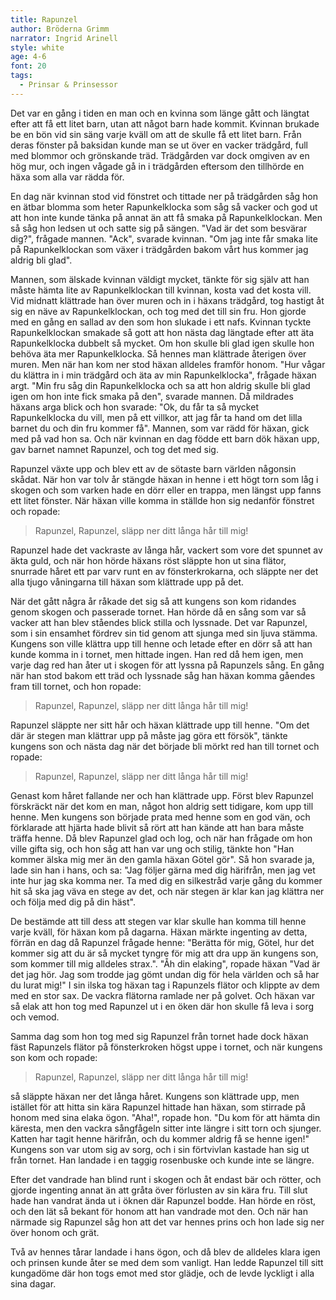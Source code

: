 ```yaml
---
title: Rapunzel
author: Bröderna Grimm
narrator: Ingrid Arinell
style: white
age: 4-6
font: 20
tags:
  - Prinsar & Prinsessor
---
```


Det var en gång i tiden en man och en kvinna som länge gått och längtat efter att få ett litet barn, utan att något barn hade kommit. Kvinnan brukade be en bön vid sin säng varje kväll om att de skulle få ett litet barn. Från deras fönster på baksidan kunde man se ut över en vacker trädgård, full med blommor och grönskande träd. Trädgården var dock omgiven av en hög mur, och ingen vågade gå in i trädgården eftersom den tillhörde en häxa som alla var rädda för.

En dag när kvinnan stod vid fönstret och tittade ner på trädgården såg hon en ätbar blomma som heter Rapunkelklocka som såg så vacker och god ut att hon inte kunde tänka på annat än att få smaka på Rapunkelklockan. Men så såg hon ledsen ut och satte sig på sängen. "Vad är det som besvärar dig?", frågade mannen. "Ack", svarade kvinnan. "Om jag inte får smaka lite på Rapunkelklockan som växer i trädgården bakom vårt hus kommer jag aldrig bli glad".

Mannen, som älskade kvinnan väldigt mycket, tänkte för sig själv att han måste hämta lite av Rapunkelklockan till kvinnan, kosta vad det kosta vill.
Vid midnatt klättrade han över muren och in i häxans trädgård, tog hastigt åt sig en näve av Rapunkelklockan, och tog med det till sin fru. Hon gjorde med en gång en sallad av den som hon slukade i ett nafs. Kvinnan tyckte Rapunkelklockan smakade så gott att hon nästa dag längtade efter att äta Rapunkelklocka dubbelt så mycket. Om hon skulle bli glad igen skulle hon behöva äta mer Rapunkelklocka. Så hennes man klättrade återigen över muren. Men när han kom ner stod häxan alldeles framför honom. "Hur vågar du klättra in i min trädgård och äta av min Rapunkelklocka", frågade häxan argt. "Min fru såg din Rapunkelklocka och sa att hon aldrig skulle bli glad igen om hon inte fick smaka på den", svarade mannen. Då mildrades häxans arga blick och hon svarade: "Ok, du får ta så mycket Rapunkelklocka du vill, men på ett villkor, att jag får ta hand om det lilla barnet du och din fru kommer få". Mannen, som var rädd för häxan, gick med på vad hon sa. Och när kvinnan en dag födde ett barn dök häxan upp, gav barnet namnet Rapunzel, och tog det med sig.

Rapunzel växte upp och blev ett av de sötaste barn världen någonsin skådat. När hon var tolv år stängde häxan in henne i ett högt torn som låg i skogen och som varken hade en dörr eller en trappa, men längst upp fanns ett litet fönster. När häxan ville komma in ställde hon sig nedanför fönstret och ropade:

> Rapunzel, Rapunzel, släpp ner ditt långa hår till mig!

Rapunzel hade det vackraste av långa hår, vackert som vore det spunnet av äkta guld, och när hon hörde häxans röst släppte hon ut sina flätor, snurrade håret ett par varv runt en av fönsterkrokarna, och släppte ner det alla tjugo våningarna till häxan som klättrade upp på det.

När det gått några år råkade det sig så att kungens son kom ridandes genom skogen och passerade tornet. Han hörde då en sång som var så vacker att han blev ståendes blick stilla och lyssnade. Det var Rapunzel, som i sin ensamhet fördrev sin tid genom att sjunga med sin ljuva stämma. Kungens son ville klättra upp till henne och letade efter en dörr så att han kunde komma in i tornet, men hittade ingen. Han red då hem igen, men varje dag red han åter ut i skogen för att lyssna på Rapunzels sång. En gång när han stod bakom ett träd och lyssnade såg han häxan komma gåendes fram till tornet, och hon ropade:

> Rapunzel, Rapunzel, släpp ner ditt långa hår till mig!

Rapunzel släppte ner sitt hår och häxan klättrade upp till henne. "Om det där är stegen man klättrar upp på måste jag göra ett försök", tänkte kungens son och nästa dag när det började bli mörkt red han till tornet och ropade:

> Rapunzel, Rapunzel, släpp ner ditt långa hår till mig!

Genast kom håret fallande ner och han klättrade upp. Först blev Rapunzel förskräckt när det kom en man, något hon aldrig sett tidigare, kom upp till henne. Men kungens son började prata med henne som en god vän, och förklarade att hjärta hade blivit så rört att han kände att han bara måste träffa henne. Då blev Rapunzel glad och log, och när han frågade om hon ville gifta sig, och hon såg att han var ung och stilig, tänkte hon "Han kommer älska mig mer än den gamla häxan Götel gör". Så hon svarade ja, lade sin han i hans, och sa: "Jag följer gärna med dig härifrån, men jag vet inte hur jag ska komma ner. Ta med dig en silkestråd varje gång du kommer hit så ska jag väva en stege av det, och när stegen är klar kan jag klättra ner och följa med dig på din häst".

De bestämde att till dess att stegen var klar skulle han komma till henne varje kväll, för häxan kom på dagarna. Häxan märkte ingenting av detta, förrän en dag då Rapunzel frågade henne: "Berätta för mig, Götel, hur det kommer sig att du är så mycket tyngre för mig att dra upp än kungens son, som kommer till mig alldeles strax.". "Åh din elaking", ropade häxan "Vad är det jag hör. Jag som trodde jag gömt undan dig för hela världen och så har du lurat mig!" I sin ilska tog häxan tag i Rapunzels flätor och klippte av dem med en stor sax. De vackra flätorna ramlade ner på golvet. Och häxan var så elak att hon tog med Rapunzel ut i en öken där hon skulle få leva i sorg och vemod.

Samma dag som hon tog med sig Rapunzel från tornet hade dock häxan fäst Rapunzels flätor på fönsterkroken högst uppe i tornet, och när kungens son kom och ropade:

> Rapunzel, Rapunzel, släpp ner ditt långa hår till mig!

så släppte häxan ner det långa håret. Kungens son klättrade upp, men istället för att hitta sin kära Rapunzel hittade han häxan, som stirrade på honom med sina elaka ögon. "Aha!", ropade hon. "Du kom för att hämta din käresta, men den vackra sångfågeln sitter inte längre i sitt torn och sjunger. Katten har tagit henne härifrån, och du kommer aldrig få se henne igen!" Kungens son var utom sig av sorg, och i sin förtvivlan kastade han sig ut från tornet. Han landade i en taggig rosenbuske och kunde inte se längre.

Efter det vandrade han blind runt i skogen och åt endast bär och rötter, och gjorde ingenting annat än att gråta över förlusten av sin kära fru. Till slut hade han vandrat ända ut i öknen där Rapunzel bodde. Han hörde en röst, och den lät så bekant för honom att han vandrade mot den. Och när han närmade sig Rapunzel såg hon att det var hennes prins och hon lade sig ner över honom och grät.

Två av hennes tårar landade i hans ögon, och då blev de alldeles klara igen och prinsen kunde åter se med dem som vanligt. Han ledde Rapunzel till sitt kungadöme där hon togs emot med stor glädje, och de levde lyckligt i alla sina dagar.
